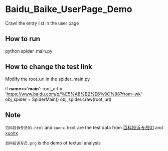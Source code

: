 # Baidu_Baike_UserPage_Demo
Crawl the entry list in the user page

## How to run

python spider_main.py

## How to change the test link

Modify the root_url in the spider_main.py

if __name__=='__main__':
    root_url = 'https://www.baidu.com/p/%E5%A8%B2%E6%9C%88?from=wk'
    obj_spider = SpiderMain()
    obj_spider.craw(root_url)

## Note
`百科投诉专员01.html` and `xuonx.html` are the test data from [百科投诉专员01](https://www.baidu.com/p/%E7%99%BE%E7%A7%91%E6%8A%95%E8%AF%89%E4%B8%93%E5%91%9801?from=wk) and [xuonx](https://www.baidu.com/p/xuonx?from=wk)

`百科投诉专员.png` is the demo of textual analysis
